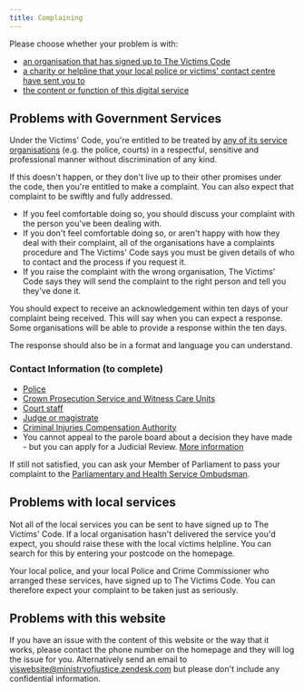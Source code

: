 ```yaml
---
title: Complaining
---
```


Please choose whether your problem is with:

- [an organisation that has signed up to The Victims Code](#signatories)
- [a charity or helpline that your local police or victims' contact centre have sent you to](#local)
- [the content or function of this digital service](#website)

## <a name="signatories"></a>Problems with Government Services
Under the Victims' Code, you're entitled to be treated by [any of its service organisations](/organisations.html) (e.g. the police, courts) in a respectful, sensitive and professional manner without discrimination of any kind.

If this doesn't happen, or they don't live up to their other promises under the code, then you're entitled to make a complaint. You can also expect that complaint to be swiftly and fully addressed.

- If you feel comfortable doing so, you should discuss your complaint with the person you've been dealing with.
- If you don't feel comfortable doing so, or aren't happy with how they deal with their complaint, all of the organisations have a complaints procedure and The Victims' Code says you must be given details of who to contact and the process if you request it.
- If you raise the complaint with the wrong organisation, The Victims' Code says they will send the complaint to the right person and tell you they've done it.

You should expect to receive an acknowledgement within ten days of your complaint being received. This will say when you can expect a response. Some organisations will be able to provide a response within the ten days.

The response should also be in a format and language you can understand.

### Contact Information (to complete)

* [Police](https://www.ipcc.gov.uk/complaints)
* [Crown Prosecution Service and Witness Care Units](http://www.cps.gov.uk/contact/feedback_and_complaints/complaints_guidance.html)
* [Court staff](http://www.justice.gov.uk/complaints/hm-courts-and-tribunals-service)
* [Judge or magistrate](https://www.gov.uk/complain-judge-magistrate-tribunal-coroner)
* [Criminal Injuries Compensation Authority](https://www.gov.uk/government/organisations/criminal-injuries-compensation-authority/about/complaints-procedure)
* You cannot appeal to the parole board about a decision they have made - but you can apply for a Judicial Review. [More information](https://www.gov.uk/government/organisations/parole-board/about/complaints-procedure)

If still not satisfied, you can ask your Member of Parliament to pass your complaint to the [Parliamentary and Health Service Ombudsman](http://www.ombudsman.org.uk/make-a-complaint).

## <a name="local"></a>Problems with local services
Not all of the local services you can be sent to have signed up to The Victims' Code. If a local organisation hasn't delivered the service you'd expect, you should raise these with the local victims helpline. You can search for this by entering your postcode on the homepage.

Your local police, and your local Police and Crime Commissioner who arranged these services, have signed up to The Victims Code. You can therefore expect your complaint to be taken just as seriously.

## <a name="website"></a>Problems with this website

If you have an issue with the content of this website or the way that it works, please contact the phone number on the homepage and they will log the issue for you. Alternatively send an email to [viswebsite@ministryofjustice.zendesk.com](mailto:viswebsite@ministryofjustice.zendesk.com) but please don't include any confidential information.



